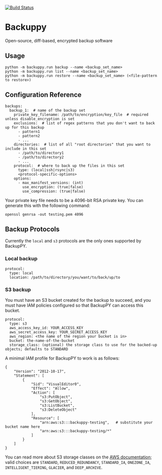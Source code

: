 [![Build Status](https://travis-ci.com/drmorr0/backuppy.svg?branch=master)](https://travis-ci.com/drmorr0/backuppy)

# Backuppy

Open-source, diff-based, encrypted backup software

## Usage

```
python -m backuppy.run backup --name <backup_set_name>
python -m backuppy.run list --name <backup_set_name>
python -m backuppy.run restore --name <backup_set_name> (<file-pattern to restore>)
```

## Configuration Reference

```
backups:
  backup_1:  # name of the backup set
    private_key_filename: /path/to/encryption/key_file  # required unless disable_encryption is set
    exclusions:  # list of regex patterns that you don't want to back up for this backup
      - pattern1
      - pattern2
      - ...
    directories:  # list of all "root directories" that you want to include in this set
      - /path/to/directory1
      - /path/to/directory2
      - ...
    protocol:  # where to back up the files in this set
      type: (local|ssh|rsync|s3)
      <protocol-specific-options>
    options:
      - max_manifest_versions: (int)
        use_encryption: (true|false)
        use_compression: (true|false)
```

Your private key file needs to be a 4096-bit RSA private key.  You can generate this with the following command:

```
openssl genrsa -out testing.pem 4096
```

## Backup Protocols

Currently the `local` and `s3` protocols are the only ones supported by BackupPY.

### Local backup

```
protocol:
  type: local
  location: /path/to/directory/you/want/to/back/up/to
```

### S3 backup

You must have an S3 bucket created for the backup to succeed, and you must have IAM policies configured
so that BackupPY can access this bucket.

```
protocol:
  type: s3
  aws_access_key_id: YOUR_ACCESS_KEY
  aws_secret_access_key: YOUR_SECRET_ACCESS_KEY
  aws_region: <the name of the region your bucket is in>
  bucket: the-name-of-the-bucket
  storage_class: (optional) the storage class to use for the backed-up objects; defaults to STANDARD
```

A minimal IAM profile for BackupPY to work is as follows:

```
{
    "Version": "2012-10-17",
    "Statement": [
        {
            "Sid": "VisualEditor0",
            "Effect": "Allow",
            "Action": [
                "s3:PutObject",
                "s3:GetObject",
                "s3:ListBucket",
                "s3:DeleteObject"
            ],
            "Resource": [
                "arn:aws:s3:::backuppy-testing",   # substitute your bucket name here
                "arn:aws:s3:::backuppy-testing/*"
            ]
        }
    ]
}
```

You can read more about S3 storage classes on the [AWS documentation](https://aws.amazon.com/s3/storage-classes/); valid choices are
`STANDARD`, `REDUCED_REDUNDANCY`, `STANDARD_IA`, `ONEZONE_IA`, `INTELLIGENT_TIERING`, `GLACIER`, and `DEEP_ARCHIVE`.